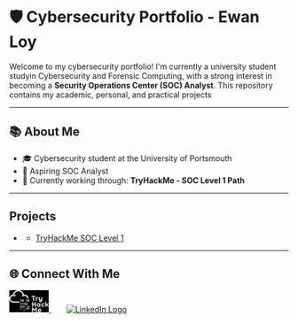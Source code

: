 # 🛡️ Cybersecurity Portfolio - Ewan Loy

Welcome to my cybersecurity portfolio! I'm currently a university student studyin Cybersecurity and Forensic Computing, with a strong interest in becoming a **Security Operations Center (SOC) Analyst**. This repository contains my academic, personal, and practical projects

---

## 📚 About Me

- 🎓 Cybersecurity student at the University of Portsmouth
- 🎯 Aspiring SOC Analyst
- 🔄 Currently working through: **TryHackMe - SOC Level 1 Path**
---

## Projects
- - [TryHackMe SOC Level 1](./SocLevel1)
 
---

## 🌐 Connect With Me

<p align="left">
  <a href="https://tryhackme.com/p/ewanloy" target="_blank">
    <img height="40" src="https://github.com/EwanLoy/Ewan-Loy/blob/main/assets/tryhackme.png" alt="TryHackMe Logo" />
  </a>
  &nbsp;&nbsp;&nbsp;&nbsp;&nbsp;&nbsp;
  <a href="https://www.linkedin.com/in/ewan-loy-0b0aa62b3/" target="_blank">
    <img height="40" src="https://cdn-icons-png.flaticon.com/512/174/174857.png" alt="LinkedIn Logo" />
  </a>
</p>



